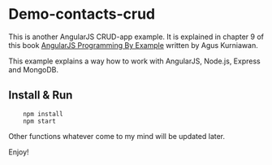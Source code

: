 # Demo-contacts-crud

This is another AngularJS CRUD-app example.
It is explained in chapter 9 of this book <a href="http://www.amazon.com/AngularJS-Programming-Example-Agus-Kurniawan-ebook/dp/B00JI0Y3PG">AngularJS Programming By Example</a> written by Agus Kurniawan.

This example explains a way how to work with AngularJS, Node.js, Express and MongoDB.

## Install & Run

		npm install
		npm start


Other functions whatever come to my mind will be updated later.

Enjoy!